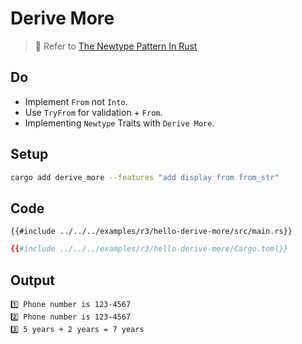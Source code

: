 # Derive More

> 🤔 Refer to [The Newtype Pattern In Rust](https://www.worthe-it.co.za/blog/2020-10-31-newtype-pattern-in-rust.html)

## Do

- Implement `From` not `Into`.
- Use `TryFrom` for validation + `From`.
- Implementing `Newtype` Traits with `Derive More`.

## Setup

```bash
cargo add derive_more --features "add display from from_str"
```

## Code

<tabs>
<tab label="main.rs">

```rust,edition2021
{{#include ../../../examples/r3/hello-derive-more/src/main.rs}}
```

</tab>
<tab label="Cargo.toml">

```toml
{{#include ../../../examples/r3/hello-derive-more/Cargo.toml}}
```

</tab>
</tabs>

## Output

```
1️⃣ Phone number is 123-4567
2️⃣ Phone number is 123-4567
3️⃣ 5 years + 2 years = 7 years
```
